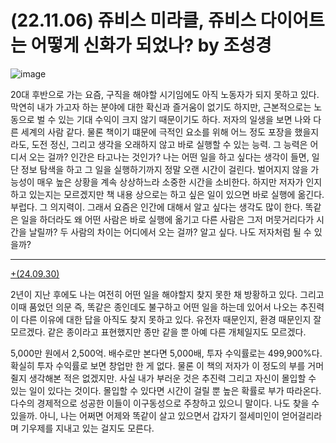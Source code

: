# (22.11.06) 쥬비스 미라클, 쥬비스 다이어트는 어떻게 신화가 되었나? by 조성경

![image](https://user-images.githubusercontent.com/43941383/185550965-3905040a-959b-422a-8b81-45b1b1cecd4f.png)


20대 후반으로 가는 요즘, 구직을 해야할 시기임에도 아직 노동자가 되지 못하고 있다. 막연히 내가 가고자 하는 분야에 대한 확신과 즐거움이 없기도 하지만, 근본적으로는 노동으로 벌 수 있는 기대 수익이 크지 않기 때문이기도 하다. 저자의 일생을 보면 나와 다른 세계의 사람 같다. 물론 책이기 떄문에 극적인 요소를 위해 어느 정도 포장을 했을지라도, 도전 정신, 그리고 생각을 오래하지 않고 바로 실행할 수 있는 능력. 그 능력은 어디서 오는 걸까? 인간은 타고나는 것인가? 나는 어떤 일을 하고 싶다는 생각이 들면, 일단 정보 탐색을 하고 그 일을 실행하기까지 정말 오랜 시간이 걸린다. 벌어지지 않을 가능성이 매우 높은 상황을 계속 상상하느라 소중한 시간을 소비한다. 하지만 저자가 인지하고 있는지는 모르겠지만 책 내용 상으로는 하고 싶은 일이 있으면 바로 실행에 옮긴다. 부럽다. 그 의지력이. 그래서 요즘은 인간에 대해서 알고 싶다는 생각도 많이 한다. 똑같은 일을 하더라도 왜 어떤 사람은 바로 실행에 옮기고 다른 사람은 그저 머뭇거리다가 시간을 날릴까? 두 사람의 차이는 어디에서 오는 걸까? 알고 싶다. 나도 저자처럼 될 수 있을까?


---

<u>+(24.09.30) </u>

2년이 지난 후에도 나는 여전히 어떤 일을 해야할지 찾지 못한 채 방황하고 있다. 그리고 이때 품었던 의문 즉, 똑같은 종인데도 불구하고 어떤 일을 하는데 있어서 나오는 추진력이 다른 이유에 대한 답을 아직도 찾지 못하고 있다. 유전자 때문인지, 환경 때문인지 잘 모르겠다. 같은 종이라고 표현했지만 종만 같을 뿐 아예 다른 개체일지도 모르겠다.

5,000만 원에서 2,500억. 배수로만 본다면 5,000배, 투자 수익률로는 499,900%다. 확실히 투자 수익률로 보면 창업만 한 게 없다. 물론 이 책의 저자가 이 정도의 부를 거머쥘지 생각해본 적은 없겠지만. 사실 내가 부러운 것은 추진력 그리고 자신이 몰입할 수 있는 일이 있다는 것이다. 몰입할 수 있다면 시간이 걸릴 뿐 높은 확률로 부가 따라온다. 다수의 경제적으로 성공한 이들이 이구동성으로 주창하고 있으니 말이다. 나도 찾을 수 있을까. 아니, 나는 어쩌면 어제와 똑같이 살고 있으면서 갑자기 절세미인이 얻어걸리라며 기우제를 지내고 있는 걸지도 모른다.
